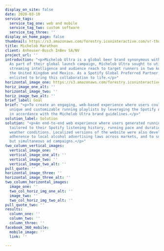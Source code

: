 ```yaml
---
display_on_site: false
date: 2020-03-10
service_tags:
  service_tag_one: web and mobile
  service_tag_two: custom software
  service_tag_three: ''
display_on_home_page: false
thumbnail: https://s3.amazonaws.com/forestry.iconinteractive.com/vr-thumb.jpg
title: Michelob Marathon
client: Anheuser-Busch InBev SA/NV
project_url: ''
introduction: "<p>Michelob Ultra is a global beer brand synonymous with living well.
  As part of their global launch campaign, Michelob Ultra sought to utilize Spotify’s
  streaming intelligence and audience reach to target runners in two key markets,
  the United Kingdom and Mexico. As a Spotify Global Preferred Partner, Hydric were
  enlisted to bring this collaboration to life.</p>"
horizontal_image_one: https://s3.amazonaws.com/forestry.iconinteractive.com/mic-light-banner.jpg
horiz_image_one_alt: ''
horizontal_image_two: ''
horiz_image_two_alt: ''
brief_label: Goal
brief: "<p>To create an engaging, web-based experience where users could generate
  unique and customizable running playlists by leveraging the Spotify API, designed
  in accordance with the Michelob Ultra brand guidelines.</p>"
solution_label: Solution
solution: "<p>An end-to-end web experience where users generated running playlists
  tailored to their Spotify listening history, running pace and duration, and local
  weather conditions. Localized versions of the website were also developed to ensure
  adherence to local alcohol advertising laws across markets, and to support separate
  but simultaneous ad campaigns.</p>"
two_column_vertical_images:
  vertical_image_one: ''
  vertical_image_one_alt: ''
  vertical_image_two: ''
  vertical_image_two_alt: ''
pull_quote: ''
horizontal_image_three: ''
horizontal_image_three_alt: ''
two_column_horizontal_images:
  image_one: ''
  two_col_horiz_img_one_alt: ''
  image_two: ''
  two_col_horiz_img_two_alt: ''
pull_quote_two: ''
results:
  column_one: ''
  column_two: ''
  column_three: ''
facebook_360_mobile:
  mobile_image: ''
  link: ''

---
```

